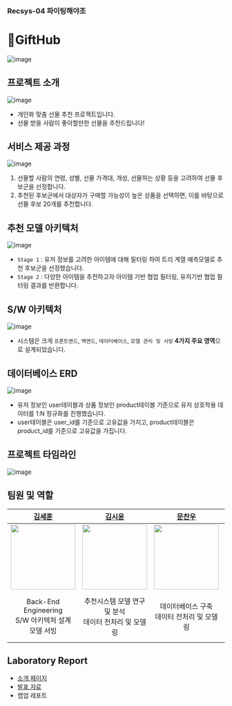 
### Recsys-04 파이팅해야조
# 🎁GiftHub
![image](https://github.com/boostcampaitech6/level2-3-recsys-finalproject-recsys-04/assets/8871767/b681984d-70bf-4587-b49e-067ed7a9b243)
## 프로젝트 소개
![image](https://github.com/boostcampaitech6/level2-3-recsys-finalproject-recsys-04/assets/8871767/a7facf5b-bc15-4225-a24d-df775117000d)
- 개인화 맞춤 선물 추천 프로젝트입니다.
- 선물 받을 사람이 좋아할만한 선물을 추천드립니다!

## 서비스 제공 과정
![image](https://github.com/boostcampaitech6/level2-3-recsys-finalproject-recsys-04/assets/8871767/cbf2ffab-8206-46d1-9807-d6fba4cf2857)
1. 선물할 사람의 연령, 성별, 선물 가격대, 개성, 선물하는 상황 등을 고려하여 선물 후보군을 선정합니다.
2. 추천된 후보군에서 대상자가 구매할 가능성이 높은 상품을 선택하면, 이를 바탕으로 선물 후보 20개를 추천합니다.

## 추천 모델 아키텍처
![image](https://github.com/boostcampaitech6/level2-3-recsys-finalproject-recsys-04/assets/8871767/88ed5236-eea4-4de6-8881-a3fcced9eb16)
- `Stage 1` : 유저 정보를 고려한 아이템에 대해 필터링 하여 트리 계열 예측모델로 추천 후보군을 선정했습니다.
- `Stage 2` : 다양한 아이템을 추천하고자 아이템 기반 협업 필터링, 유저기반 협업 필터링 결과를 반환합니다.

## S/W 아키텍처
  ![image](https://github.com/boostcampaitech6/level2-3-recsys-finalproject-recsys-04/assets/8871767/f8ac4cc9-2671-4256-a635-8b07a5a5b43d)
- 시스템은 크게 `프론트엔드`, `백엔드`, `데이터베이스`, `모델 관리 및 서빙` **4가지 주요 영역**으로 설계되었습니다.

## 데이터베이스 ERD
![image](https://github.com/boostcampaitech6/level2-3-recsys-finalproject-recsys-04/assets/8871767/1dcef64b-eb18-4d7b-a6e7-3f66d5457d5d)
- 유저 정보인 user테이블과 상품 정보인 product테이블 기준으로 유저 상호작용 데이터를 1:N 정규화를 진행했습니다.
- user테이블은 user_id를 기준으로 고유값을 가지고, product테이블은 product_id를 기준으로 고유값을 가집니다.


## 프로젝트 타임라인
![image](https://github.com/boostcampaitech6/level2-3-recsys-finalproject-recsys-04/assets/8871767/bbc95736-5c64-4a6f-b223-88dd04d3b143)

## 팀원 및 역할
| [김세훈](https://github.com/warpfence) | [김시윤](https://github.com/tldbs5026) | [문찬우](https://github.com/chanwoomoon) | [배건우](https://github.com/gunwoof) | [이승준](https://github.com/llseungjun) |
| :------: |  :------: | :------: | :------: | :------: |
| [<img src="https://avatars.githubusercontent.com/u/8871767?v=4" height=150 width=150>](https://github.com/warpfence) | [<img src="https://avatars.githubusercontent.com/u/68991530?v=4" height=150 width=150> ](https://github.com/tldbs5026) | [<img src="https://avatars.githubusercontent.com/u/95879995?v=4" height=150 width=150> ](https://github.com/chanwoomoon) | [<img src="https://avatars.githubusercontent.com/u/83867930?v=4" height=150 width=150>](https://github.com/gunwoof) | [<img src="https://avatars.githubusercontent.com/u/133944361?v=4" height=150 width=150>](https://github.com/llseungjun) |
|Back-End Engineering<br/>S/W 아키텍처 설계<br/>모델 서빙|추천시스템 모델 연구 및 분석<br/>데이터 전처리 및 모델링|데이터베이스 구축<br/>데이터 전처리 및 모델링|ER다이어그램 설계<br/>모델 리팩토링|Front-End Engineering<br/>UI/UX 디자인<br/>데이터 전처리 및 모델링|

## Laboratory Report
- [소개 페이지](https://www.notion.so/boostcampait/RecSys-04-GiftHub-73d95879d9d34c7abf897a0afe7c9342?pvs=4)
- [발표 자료](https://github.com/boostcampaitech6/level2-3-recsys-finalproject-recsys-04/blob/setting/docs/%5B%EC%B5%9C%EC%A2%85%5DRecSys_4%EC%A1%B0_%EA%B0%9C%EC%9D%B8%ED%99%94%20%EB%A7%9E%EC%B6%A4%20%EC%84%A0%EB%AC%BC%20%EC%B6%94%EC%B2%9C.pdf)
- 랩업 레포트
